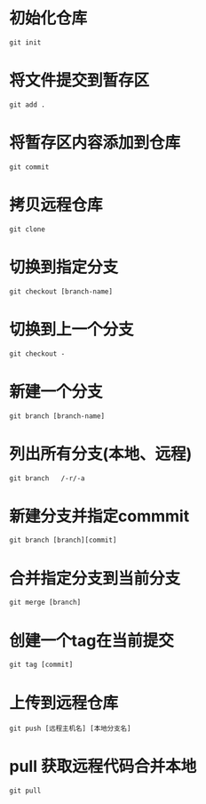 # 初始化仓库
`git init`
# 将文件提交到暂存区
`git add .`
# 将暂存区内容添加到仓库
`git commit`
# 拷贝远程仓库
`git clone`
# 切换到指定分支
`git checkout [branch-name]`
# 切换到上一个分支
`git checkout -`
# 新建一个分支
`git branch [branch-name]`
# 列出所有分支(本地、远程)
`git branch   /-r/-a`
# 新建分支并指定commmit
`git branch [branch][commit]`
# 合并指定分支到当前分支
`git merge [branch]`
# 创建一个tag在当前提交
`git tag [commit]`
# 上传到远程仓库
`git push [远程主机名] [本地分支名]`
# pull 获取远程代码合并本地
`git pull`